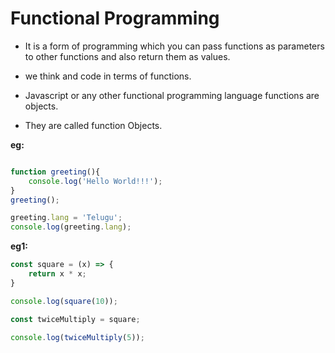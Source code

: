 # Functional Programming #

- It is a form of programming which you can pass functions as parameters to other functions and also return them as values.

- we think and code in terms of functions.

- Javascript or any other functional programming language functions are objects.

- They are called function Objects.

**eg:**

```js

function greeting(){
    console.log('Hello World!!!');
}
greeting();

greeting.lang = 'Telugu';
console.log(greeting.lang);
```

**eg1:**

```js
const square = (x) => {
    return x * x;
}

console.log(square(10));

const twiceMultiply = square;

console.log(twiceMultiply(5));
```

```